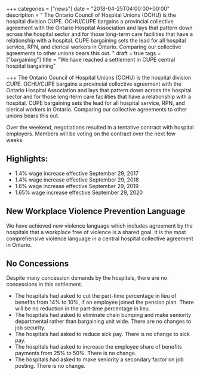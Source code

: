 +++
categories = ["news"]
date = "2018-04-25T04:00:00+00:00"
description = " The Ontario Council of Hospital Unions (OCHU) is the hospital division CUPE. OCHU/CUPE bargains a provincial collective agreement with the Ontario Hospital Association and lays that pattern down across the hospital sector and for those long-term care facilities that have a relationship with a hospital. CUPE bargaining sets the lead for all hospital service, RPN, and clerical workers in Ontario. Comparing our collective agreements to other unions bears this out. "
draft = true
tags = ["bargaining"]
title = "We have reached a settlement in CUPE central hospital bargaining"

+++
The Ontario Council of Hospital Unions (OCHU) is the hospital  division CUPE. OCHU/CUPE bargains a provincial collective agreement with  the Ontario Hospital Association and lays that pattern down across the  hospital sector and for those long-term care facilities that have a  relationship with a hospital. CUPE bargaining sets the lead for all  hospital service, RPN, and clerical workers in Ontario. Comparing our  collective agreements to other unions bears this out.

Over the weekend, negotiations resulted in a tentative contract with  hospital employers. Members will be voting on the contract over the next  few weeks.

## Highlights:

* 1.4% wage increase effective September 29, 2017
* 1.4% wage increase effective September 29, 2018
* 1.6% wage increase effective September 29, 2019
* 1.65% wage increase effective September 29, 2020

## New Workplace Violence Prevention Language

We have achieved new violence language which includes agreement by  the hospitals that a workplace free of violence is a shared goal. It is  the most comprehensive violence language in a central hospital  collective agreement in Ontario.

## No Concessions

Despite many concession demands by the hospitals, there are no concessions in this settlement.

* The hospitals had asked to cut the part-time percentage in lieu of  benefits from 14% to 10%, if an employee joined the pension plan. There  will be no reduction in the part-time percentage in lieu.
* The hospitals had asked to eliminate chain bumping and make  seniority departmental rather than bargaining unit wide. There are no  changes to job security.
* The hospitals had asked to reduce sick pay. There is no change to sick pay.
* The hospitals had asked to increase the employee share of benefits payments from 25% to 50%. There is no change.
* The hospitals had asked to make seniority a secondary factor on job posting. There is no change.
